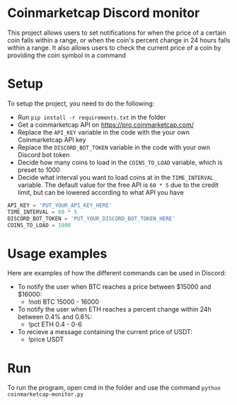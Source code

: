 # Coinmarketcap Discord monitor
This project allows users to set notifications for when the price of a certain coin falls within a range, or when the coin's percent change in 24 hours falls within a range. It also allows users to check the current price of a coin by providing the coin symbol in a command
# Setup
To setup the project, you need to do the following:
* Run `pip install -r requirements.txt` in the folder
* Get a coinmarketcap API on https://pro.coinmarketcap.com/
* Replace the `API_KEY` variable in the code with the your own Coinmarketcap API key
* Replace the `DISCORD_BOT_TOKEN` variable in the code with your own Discord bot token
* Decide how many coins to load in the `COINS_TO_LOAD` variable, which is preset to 1000
* Decide what interval you want to load coins at in the `TIME_INTERVAL` variable. The default value for the free API is `60 * 5` due to the credit limit, but can be lowered according to what API you have
```python 
API_KEY = 'PUT_YOUR_API_KEY_HERE'
TIME_INTERVAL = 60 * 5
DISCORD_BOT_TOKEN = 'PUT_YOUR_DISCORD_BOT_TOKEN_HERE'
COINS_TO_LOAD = 1000
``` 
# Usage examples
Here are examples of how the different commands can be used in Discord:
* To notify the user when BTC reaches a price between $15000 and $16000:
  * !noti BTC 15000 - 16000 
* To notify the user when ETH reaches a percent change within 24h between 0.4% and 0.6%:
  * !pct ETH 0.4 - 0-6
* To recieve a message containing the current price of USDT:
  * !price USDT
# Run
To run the program, open cmd in the folder and use the command `python coinmarketcap-monitor.py`
